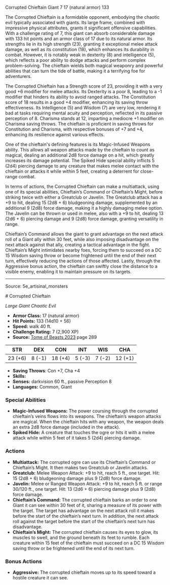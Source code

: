 <MonsterName/>Corrupted Chieftain</MonsterName>
<CreatureType/>Giant</CreatureType>
<CR/>7</CR>
<AC/>17 (natural armor)</AC>
<HP/>133</HP>
<summary>The Corrupted Chieftain is a formidable opponent, embodying the chaotic evil typically associated with giants. Its large frame, combined with impressive physical attributes, grants it significant offensive capabilities. With a challenge rating of 7, this giant can absorb considerable damage with 133 hit points and an armor class of 17 due to its natural armor. Its strengths lie in its high strength (23), granting it exceptional melee attack damage, as well as its constitution (18), which enhances its durability in combat. However, it is notably weak in dexterity (8) and intelligence (5), which reflects a poor ability to dodge attacks and perform complex problem-solving. The chieftain wields both magical weaponry and powerful abilities that can turn the tide of battle, making it a terrifying foe for adventurers.</summary>

<detail>

The Corrupted Chieftain has a Strength score of 23, providing it with a very good +6 modifier for melee attacks. Its Dexterity is a poor 8, leading to a -1 modifier that hinders its ability to avoid ranged attacks. The Constitution score of 18 results in a good +4 modifier, enhancing its saving throw effectiveness. Its Intelligence (5) and Wisdom (7) are very low, rendering it bad at tasks requiring mental acuity and perception, reflected in its passive perception of 8. Charisma stands at 12, imparting a mediocre +1 modifier on Charisma saving throws. The chieftain is proficient in saving throws for Constitution and Charisma, with respective bonuses of +7 and +4, enhancing its resilience against various effects.

One of the chieftain's defining features is its Magic-Infused Weapons ability. This allows all weapon attacks made by the chieftain to count as magical, dealing an additional 2d8 force damage on a hit, which greatly increases its damage potential. The Spiked Hide special ability inflicts 5 (2d4) piercing damage to any creature that makes melee contact with the chieftain or attacks it while within 5 feet, creating a deterrent for close-range combat.

In terms of actions, the Corrupted Chieftain can make a multiattack, using one of its special abilities, Chieftain’s Command or Chieftain’s Might, before striking twice with either a Greatclub or Javelin. The Greatclub attack has a +9 to hit, dealing 15 (2d8 + 6) bludgeoning damage, supplemented by an additional 9 (2d8) force damage, making it a highly damaging melee option. The Javelin can be thrown or used in melee, also with a +9 to hit, dealing 13 (2d6 + 6) piercing damage and 9 (2d8) force damage, granting versatility in range. 

Chieftain’s Command allows the giant to grant advantage on the next attack roll of a Giant ally within 30 feet, while also imposing disadvantage on the next attack against that ally, creating a tactical advantage in the fight. Chieftain’s Might intimidates nearby foes, forcing them to succeed on a DC 15 Wisdom saving throw or become frightened until the end of their next turn, effectively reducing the actions of those affected. Lastly, through the Aggressive bonus action, the chieftain can swiftly close the distance to a visible enemy, enabling it to maintain pressure on its targets.</detail>



---

Source: 5e_artisinal_monsters

<statblock>
# Corrupted Chieftain

*Large* *Giant* *Chaotic Evil*

- **Armor Class:** 17 (natural armor)
- **Hit Points:** 133 (14d10 + 56)
- **Speed:** walk 40 ft.
- **Challenge Rating:** 7 (2,900 XP)
- **Source:** [Tome of Beasts 2023](https://koboldpress.com/kpstore/product/tome-of-beasts-1-2023-edition/) page 289

| STR | DEX | CON | INT | WIS | CHA |
| --- | --- | --- | --- | --- | --- |
| 23 (+6) | 8 (-1) | 18 (+4) | 5 (-3) | 7 (-2) | 12 (+1) |

- **Saving Throws**: Con +7, Cha +4
- **Skills:** 
- **Senses:** darkvision 60 ft., passive Perception 8
- **Languages:** Common, Giant

### Special Abilities

- **Magic-Infused Weapons:** The power coursing through the corrupted chieftain’s veins flows into its weapons. The chieftain’s weapon attacks are magical. When the chieftain hits with any weapon, the weapon deals an extra 2d8 force damage (included in the attack).
- **Spiked Hide:** A creature that touches the ogre or hits it with a melee attack while within 5 feet of it takes 5 (2d4) piercing damage.

### Actions

- **Multiattack:** The corrupted ogre can use its Chieftain’s Command or Chieftain’s Might. It then makes two Greatclub or Javelin attacks.
- **Greatclub:** Melee Weapon Attack: +9 to hit, reach 5 ft., one target. Hit: 15 (2d8 + 6) bludgeoning damage plus 9 (2d8) force damage.
- **Javelin:** Melee or Ranged Weapon Attack: +9 to hit, reach 5 ft. or range 30/120 ft., one target. Hit: 13 (2d6 + 6) piercing damage plus 9 (2d8) force damage.
- **Chieftain’s Command:** The corrupted chieftain barks an order to one Giant it can see within 30 feet of it, sharing a measure of its power with the target. The target has advantage on the next attack roll it makes before the start of the chieftain’s next turn. In addition, the next attack roll against the target before the start of the chieftain’s next turn has disadvantage.
- **Chieftain’s Might:** The corrupted chieftain causes its eyes to glow, its muscles to swell, and the ground beneath its feet to rumble. Each creature within 15 feet of the chieftain must succeed on a DC 15 Wisdom saving throw or be frightened until the end of its next turn.

### Bonus Actions

- **Aggressive:** The corrupted chieftain moves up to its speed toward a hostile creature it can see.
</statblock>



